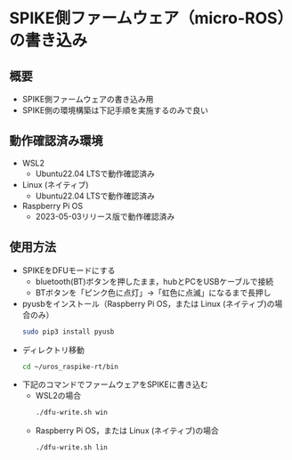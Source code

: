 # SPIKE側ファームウェア（micro-ROS）の書き込み
## 概要
- SPIKE側ファームウェアの書き込み用
- SPIKE側の環境構築は下記手順を実施するのみで良い

## 動作確認済み環境
- WSL2
    - Ubuntu22.04 LTSで動作確認済み
- Linux (ネイティブ)
    - Ubuntu22.04 LTSで動作確認済み
- Raspberry Pi OS
    - 2023-05-03リリース版で動作確認済み

## 使用方法
- SPIKEをDFUモードにする
    - bluetooth(BT)ボタンを押したまま，hubとPCをUSBケーブルで接続
    - BTボタンを「ピンク色に点灯」→「虹色に点滅」になるまで長押し
- pyusbをインストール（Raspberry Pi OS，または Linux (ネイティブ)の場合のみ）
    ```bash
    sudo pip3 install pyusb
    ```
- ディレクトリ移動
    ```bash
    cd ~/uros_raspike-rt/bin
    ```
- 下記のコマンドでファームウェアをSPIKEに書き込む
    - WSL2の場合
        ```bash
        ./dfu-write.sh win
        ```
    - Raspberry Pi OS，または Linux (ネイティブ)の場合
        ```bash
        ./dfu-write.sh lin
        ```